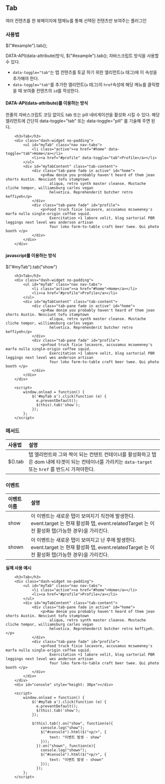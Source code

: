 <!--
{
    "id": 39,
    "title": "Tab",
    "outline": "여러 컨텐츠를 한 뷰페이지에 탭메뉴를 통해 선택된 컨텐츠만 보여주는 플러그인. data-attribute를 이용하는 방식. 한줄의 자바스크립트 코딩 없이도 tab 또는 pill 네비게이션을 활성화 시킬 수 있다. 해당 엘리먼트에 간단히 data-toggle=\"tab\" 또는 data-toggle=\"pill\" 를 기술해 주면 된다…",
    "tags": ["widget"],
    "order": [4, 3, 8],
    "thumbnail": "4.3.08.tab.png"
}
-->

## Tab
여러 컨텐츠를 한 뷰페이지에 탭메뉴를 통해 선택된 컨텐츠만 보여주는 플러그인

### 사용법
$("#example").tab();

DATA-API(data-attribute)방식, $("#example").tab(); 자바스크립트 방식을 사용할 수 있다.

- `data-toggle="tab"`는 탭 컨텐츠를 토글 하기 위한 엘리먼트(`a` 태그)에 이 속성을 추가해야 한다.
- `data-toggle="tab"`를 추가한 엘리먼트(`a` 태그)의 `href`속성에 해당 메뉴를 클릭했을 때 보여줄 컨텐츠의 `id`를 작성한다.


#### DATA-API(data-attribute)를 이용하는 방식

한줄의 자바스크립트 코딩 없이도 tab 또는 pill 네비게이션을 활성화 시킬 수 있다. 해당 엘리먼트에 간단히 data-toggle="tab" 또는 data-toggle="pill" 를 기술해 주면 된다.

``` cm
    <h3>Tab</h3>
    <div class="dash-widget no-padding">
        <ul id="myTab" class="nav nav-tabs">
            <li class="active"><a href="#home" data-toggle="tab">Home</a></li>
            <li><a href="#profile" data-toggle="tab">Profile</a></li>
        </ul>
        <div id="myTabContent" class="tab-content">
            <div class="tab-pane fade in active" id="home">
                <p>Raw denim you probably haven't heard of them jean shorts Austin. Nesciunt tofu stumptown
                    aliqua, retro synth master cleanse. Mustache cliche tempor, williamsburg carles vegan
                    helvetica. Reprehenderit butcher retro keffiyeh</p>
            </div>
            <div class="tab-pane fade" id="profile">
                <p>Food truck fixie locavore, accusamus mcsweeney's marfa nulla single-origin coffee squid.
                    Exercitation +1 labore velit, blog sartorial PBR leggings next level wes anderson artisan
                    four loko farm-to-table craft beer twee. Qui photo booth </p>
            </div>
        </div>
    </div>
```

#### javascript를 이용하는 방식

$("#myTab").tab("show")

``` cm
    <h3>Tab</h3>
    <div class="dash-widget no-padding">
        <ul id="myTab" class="nav nav-tabs">
            <li class="active"><a href="#home">Home</a></li>
            <li><a href="#profile">Profile</a></li>
        </ul>
        <div id="myTabContent" class="tab-content">
            <div class="tab-pane fade in active" id="home">
                <p>Raw denim you probably haven't heard of them jean shorts Austin. Nesciunt tofu stumptown
                    aliqua, retro synth master cleanse. Mustache cliche tempor, williamsburg carles vegan
                    helvetica. Reprehenderit butcher retro keffiyeh</p>
            </div>
            <div class="tab-pane fade" id="profile">
                <p>Food truck fixie locavore, accusamus mcsweeney's marfa nulla single-origin coffee squid.
                    Exercitation +1 labore velit, blog sartorial PBR leggings next level wes anderson artisan
                    four loko farm-to-table craft beer twee. Qui photo booth </p>
            </div>
        </div>
    </div>

	<script>
	    window.onload = function() {
            $('#myTab a').click(function (e) {
              e.preventDefault();
              $(this).tab('show');
            });
        };
	</script>
```

### 메서드

사용법 | 설명
:-- | :--
$().tab | 탭 엘리먼트와 그와 짝이 되는 컨텐트 컨테이너를 활성화하고 탭은 dom 내에 타겟이 되는 컨테이너를 가리키는 `data-target` 또는 `href` 를 반드시 가져야한다.


### 이벤트

이벤트 이름 | 설명
:-- | :--
show | 이 이벤트는 새로운 탭이 보여지기 직전에 발생한다. event.target 는 현재 활성화 탭, event.relatedTarget 는 이전 활성화 탭(가능한 경우)을 가리킨다.
shown | 이 이벤트는 새로운 탭이 보여지고 난 후에 발생한다. event.target 는 현재 활성화 탭, event.relatedTarget 는 이전 활성화 탭(가능한 경우)을 가리킨다.

__실제 사용 예시__

``` cm
    <h3>Tab</h3>
    <div class="dash-widget no-padding">
        <ul id="myTab" class="nav nav-tabs">
            <li class="active"><a href="#home">Home</a></li>
            <li><a href="#profile">Profile</a></li>
        </ul>
        <div id="myTabContent" class="tab-content">
            <div class="tab-pane fade in active" id="home">
                <p>Raw denim you probably haven't heard of them jean shorts Austin. Nesciunt tofu stumptown
                    aliqua, retro synth master cleanse. Mustache cliche tempor, williamsburg carles vegan
                    helvetica. Reprehenderit butcher retro keffiyeh.</p>
            </div>
            <div class="tab-pane fade" id="profile">
                <p>Food truck fixie locavore, accusamus mcsweeney's marfa nulla single-origin coffee squid.
                    Exercitation +1 labore velit, blog sartorial PBR leggings next level wes anderson artisan
                    four loko farm-to-table craft beer twee. Qui photo booth </p>
            </div>
        </div>
    </div>
    <div id="console" style="height: 30px"></div>

	<script>
	    window.onload = function() {
			$('#myTab a').click(function (e) {
              e.preventDefault();
              $(this).tab('show');
            });

            $(this).tab().on("show", function(e){
                console.log("show");
                $("#console").html($("<p/>", {
                    text: "이벤트 발생 - show"
                }));
              }).on("shown", function(e){
                console.log("shown");
                $("#console").html($("<p/>", {
                    text: "이벤트 발생 - shown"
                }));
              });
        };
	</script>
```

<script type="text/javascript">
var $table = $("table");
$table.addClass("table table-bordered");
$table.find("thead tr > th:first-child").addClass("fixed_table");
$table.find("tbody tr > td:first-child").addClass("fixed_table");
</script>